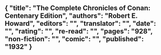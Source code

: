 {
 "title": "The Complete Chronicles of Conan: Centenary Edition",
 "authors": "Robert E. Howard",
 "editors": "",
 "translator": "",
 "date": "",
 "rating": "",
 "re-read": "",
 "pages": "928",
 "non-fiction": "",
 "comic": "",
 "published": "1932"
}
---

